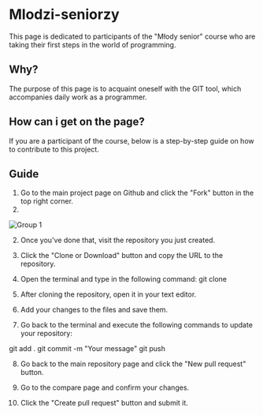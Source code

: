 # Mlodzi-seniorzy

This page is dedicated to participants of the "Młody senior" course who are taking their first steps in the world of programming.

## Why?

The purpose of this page is to acquaint oneself with the GIT tool, which accompanies daily work as a programmer.

## How can i get on the page?

If you are a participant of the course, below is a step-by-step guide on how to contribute to this project.

## Guide

1. Go to the main project page on Github and click the "Fork" button in the top right corner.
2. 
![Group 1](https://user-images.githubusercontent.com/78635631/217917246-1e9157ca-9b2c-494d-9cc5-9875538d7d8b.png)


2. Once you've done that, visit the repository you just created.

3. Click the "Clone or Download" button and copy the URL to the repository.

4. Open the terminal and type in the following command: git clone <copied url>

5. After cloning the repository, open it in your text editor.

6. Add your changes to the files and save them.

7. Go back to the terminal and execute the following commands to update your repository:

git add .
git commit -m "Your message"
git push

8. Go back to the main repository page and click the "New pull request" button.

9. Go to the compare page and confirm your changes.

10. Click the "Create pull request" button and submit it.

